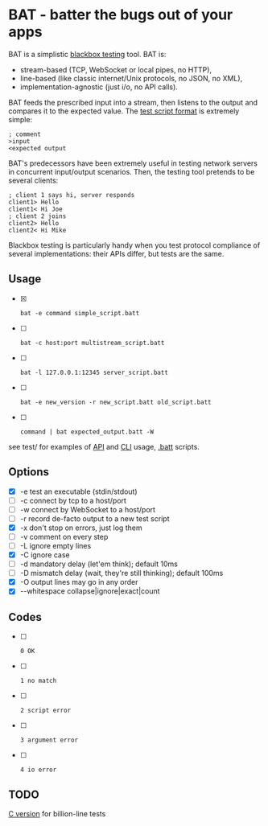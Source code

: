 # BAT - batter the bugs out of your apps

BAT is a simplistic [blackbox testing][bbt] tool. BAT is:

* stream-based (TCP, WebSocket or local pipes, no HTTP),
* line-based (like classic internet/Unix protocols, no JSON, no XML),
* implementation-agnostic (just i/o, no API calls).

BAT feeds the prescribed input into a stream, then listens to the
output and compares it to the expected value.
The [test script format](batt.md) is extremely simple:

    ; comment
    >input
    <expected output

BAT's predecessors have been extremely useful in testing network servers
in concurrent input/output scenarios. Then, the testing tool pretends to
be several clients:

    ; client 1 says hi, server responds
    client1> Hello
    client1< Hi Joe
    ; client 2 joins
    client2> Hello
    client2< Hi Mike

Blackbox testing is particularly handy when you test protocol compliance
of several implementations: their APIs differ, but tests are the same.

[bbt]: https://en.wikipedia.org/wiki/Black-box_testing

## Usage

- [x]     bat -e command simple_script.batt
- [ ]     bat -c host:port multistream_script.batt
- [ ]     bat -l 127.0.0.1:12345 server_script.batt
- [ ]     bat -e new_version -r new_script.batt old_script.batt
- [ ]     command | bat expected_output.batt -W

see test/ for examples of [API](test/00_parse_format.js) and
[CLI](test/cli-test.sh) usage, [.batt](test/bash.batt) scripts.

## Options

- [x] -e test an executable (stdin/stdout)
- [ ] -c connect by tcp to a host/port
- [ ] -w connect by WebSocket to a host/port
- [ ] -r record de-facto output to a new test script
- [x] -x don't stop on errors, just log them
- [ ] -v comment on every step
- [ ] -L ignore empty lines
- [x] -C ignore case
- [ ] -d mandatory delay (let'em think); default 10ms
- [ ] -D mismatch delay (wait, they're still thinking); default 100ms
- [x] -O output lines may go in any order
- [x] --whitespace collapse|ignore|exact|count

## Codes

- [ ]     0 OK
- [ ]     1 no match
- [ ]     2 script error
- [ ]     3 argument error
- [ ]     4 io error


## TODO

[C version](https://github.com/gritzko/bat) for billion-line tests


